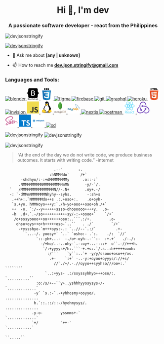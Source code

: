 <h1 align="center">Hi 👋, I'm dev</h1>
<h3 align="center">A passionate software developer - react from the Philippines</h3>

<p align="left"> <img src="https://komarev.com/ghpvc/?username=devjsonstringify&label=Profile%20views&color=0e75b6&style=flat" alt="devjsonstringify" /> </p>

<p align="left"> <a href="https://github.com/ryo-ma/github-profile-trophy"><img src="https://github-profile-trophy.vercel.app/?username=devjsonstringify" alt="devjsonstringify" /></a> </p>

- 💬 Ask me about **[any | unknown]**

- 📫 How to reach me **dev.json.stringify@gmail.com**

<h3 align="left">Languages and Tools:</h3>
<p align="left"> <a href="https://www.blender.org/" target="_blank" rel="noreferrer"> <img src="https://download.blender.org/branding/community/blender_community_badge_white.svg" alt="blender" width="40" height="40"/> </a> <a href="https://getbootstrap.com" target="_blank" rel="noreferrer"> <img src="https://raw.githubusercontent.com/devicons/devicon/master/icons/bootstrap/bootstrap-plain-wordmark.svg" alt="bootstrap" width="40" height="40"/> </a> <a href="https://www.w3schools.com/css/" target="_blank" rel="noreferrer"> <img src="https://raw.githubusercontent.com/devicons/devicon/master/icons/css3/css3-original-wordmark.svg" alt="css3" width="40" height="40"/> </a> <a href="https://www.figma.com/" target="_blank" rel="noreferrer"> <img src="https://www.vectorlogo.zone/logos/figma/figma-icon.svg" alt="figma" width="40" height="40"/> </a> <a href="https://firebase.google.com/" target="_blank" rel="noreferrer"> <img src="https://www.vectorlogo.zone/logos/firebase/firebase-icon.svg" alt="firebase" width="40" height="40"/> </a> <a href="https://git-scm.com/" target="_blank" rel="noreferrer"> <img src="https://www.vectorlogo.zone/logos/git-scm/git-scm-icon.svg" alt="git" width="40" height="40"/> </a> <a href="https://graphql.org" target="_blank" rel="noreferrer"> <img src="https://www.vectorlogo.zone/logos/graphql/graphql-icon.svg" alt="graphql" width="40" height="40"/> </a> <a href="https://heroku.com" target="_blank" rel="noreferrer"> <img src="https://www.vectorlogo.zone/logos/heroku/heroku-icon.svg" alt="heroku" width="40" height="40"/> </a> <a href="https://www.w3.org/html/" target="_blank" rel="noreferrer"> <img src="https://raw.githubusercontent.com/devicons/devicon/master/icons/html5/html5-original-wordmark.svg" alt="html5" width="40" height="40"/> </a> <a href="https://www.invisionapp.com/" target="_blank" rel="noreferrer"> <img src="https://www.vectorlogo.zone/logos/invisionapp/invisionapp-icon.svg" alt="invision" width="40" height="40"/> </a> <a href="https://developer.mozilla.org/en-US/docs/Web/JavaScript" target="_blank" rel="noreferrer"> <img src="https://raw.githubusercontent.com/devicons/devicon/master/icons/javascript/javascript-original.svg" alt="javascript" width="40" height="40"/> </a> <a href="https://www.linux.org/" target="_blank" rel="noreferrer"> <img src="https://raw.githubusercontent.com/devicons/devicon/master/icons/linux/linux-original.svg" alt="linux" width="40" height="40"/> </a> <a href="https://www.mongodb.com/" target="_blank" rel="noreferrer"> <img src="https://raw.githubusercontent.com/devicons/devicon/master/icons/mongodb/mongodb-original-wordmark.svg" alt="mongodb" width="40" height="40"/> </a> <a href="https://www.mysql.com/" target="_blank" rel="noreferrer"> <img src="https://raw.githubusercontent.com/devicons/devicon/master/icons/mysql/mysql-original-wordmark.svg" alt="mysql" width="40" height="40"/> </a> <a href="https://nextjs.org/" target="_blank" rel="noreferrer"> <img src="https://cdn.worldvectorlogo.com/logos/nextjs-2.svg" alt="nextjs" width="40" height="40"/> </a> <a href="https://postman.com" target="_blank" rel="noreferrer"> <img src="https://www.vectorlogo.zone/logos/getpostman/getpostman-icon.svg" alt="postman" width="40" height="40"/> </a> <a href="https://reactjs.org/" target="_blank" rel="noreferrer"> <img src="https://raw.githubusercontent.com/devicons/devicon/master/icons/react/react-original-wordmark.svg" alt="react" width="40" height="40"/> </a> <a href="https://redux.js.org" target="_blank" rel="noreferrer"> <img src="https://raw.githubusercontent.com/devicons/devicon/master/icons/redux/redux-original.svg" alt="redux" width="40" height="40"/> </a> <a href="https://sass-lang.com" target="_blank" rel="noreferrer"> <img src="https://raw.githubusercontent.com/devicons/devicon/master/icons/sass/sass-original.svg" alt="sass" width="40" height="40"/> </a> <a href="https://www.typescriptlang.org/" target="_blank" rel="noreferrer"> <img src="https://raw.githubusercontent.com/devicons/devicon/master/icons/typescript/typescript-original.svg" alt="typescript" width="40" height="40"/> </a> <a href="https://webpack.js.org" target="_blank" rel="noreferrer"> <img src="https://raw.githubusercontent.com/devicons/devicon/d00d0969292a6569d45b06d3f350f463a0107b0d/icons/webpack/webpack-original-wordmark.svg" alt="webpack" width="40" height="40"/> </a> <a href="https://www.adobe.com/products/xd.html" target="_blank" rel="noreferrer"> <img src="https://cdn.worldvectorlogo.com/logos/adobe-xd.svg" alt="xd" width="40" height="40"/> </a> </p>

<p><img align="left" src="https://github-readme-stats.vercel.app/api/top-langs?username=devjsonstringify&show_icons=true&locale=en&layout=compact" alt="devjsonstringify" /></p>

<p>&nbsp;<img align="center" src="https://github-readme-stats.vercel.app/api?username=devjsonstringify&show_icons=true&locale=en" alt="devjsonstringify" /></p>

<p><img align="center" src="https://github-readme-streak-stats.herokuapp.com/?user=devjsonstringify&" alt="devjsonstringify" /></p>

> “At the end of the day we do not write code, we produce business outcomes. It starts with writing code.”  -internet



                          .--`       :.                                                             
                        :hNMMNdo`     /+`                                                           
           -shdhyo/:-:+dMMMMMMMMy      .o::-:`                                                      
          .NMMMMMMMMNMMMMMMMMNmMN       -y/-`/.                                                     
      `   /MMMMMMMMMMMMMMMN//-.N+       .oy+.-/                                                     
      -: `-dMMmNMMMMMMNhyhy--syhs.       -:sh+s                                                     
       .++h+:.`NMMMMMdo++s .:.+oso+:.    .o+oyh-                                                    
       `s.+yo. hMMNoyo+++y:`./h+yo+ooo++oso+oh./+`                                                  
       ++  -o. `:/--y++++++ssso+ohosoooo++++y.  .o-                                                 
       -h  .d+.`.-/so+++++++++++sy/-:-+oooo+`    `/+`                                               
        /o+sssyoooo++oo++++++oso:..```.:/+.        .o-                                              
         ohso+oys++o+h+++++oso-`..``   . ./`        `/+`                                            
          -+yssshyo-`m+++oys:-.: `..//--`.:/`         .+-                                           
             `...-/. yoosy+` `..` `osho:- .`:.    ./:  `//`                                         
                  `::-yh+...-  -./o+-oyh-.-``:-  :+.+`   ./-./:                                     
                    -/+ho/..-..ohy-`.-:oy+...-:::+  o``.-//+++h.                                    
                     `/:+yyyys+/h:.```-+.+s:.`/.s..:h+++++oooh:                                     
                       :/```    `y``:..`+ -y/y/ssooo+oso++/os.                                      
                        .+-    `:+` -..-y:+oyoo+oyyys/://+s/                                        
                          //`./+/.-.//oyyo++syyhso///oo+:.`             ````````                    
                      `..:+yys- .:/ssyssyhhyo+++oso/:.                `..........``                 
                  :o:/s/+--``y+..yshhhyyosysys+/-                    `.............`                
                 -y` `s.:-`.-+yhhosmy+ooyyo/.                        ...............                
                 h.`::.::/::-/hyohmysys/.                            ...............                
                .y-o-        yssmms+-`                               `.............`                
                `+/          `++-`                                    `...........`                 
                                                                        ``.....``  
